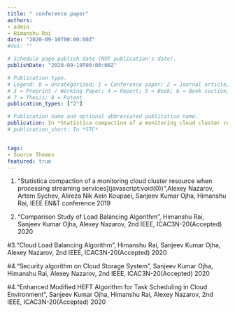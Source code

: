 ```yaml
---
title: " conference paper"
authors:
- admin
- Himanshu Rai
date: "2020-09-10T00:00:00Z"
#doi: ""

# Schedule page publish date (NOT publication's date).
publishDate: "2020-09-19T00:00:00Z"

# Publication type.
# Legend: 0 = Uncategorized; 1 = Conference paper; 2 = Journal article;
# 3 = Preprint / Working Paper; 4 = Report; 5 = Book; 6 = Book section;
# 7 = Thesis; 8 = Patent
publication_types: ["2"]

# Publication name and optional abbreviated publication name.
publication: In *Statistica compaction of a monitoring cloud cluster resource when processing streaming services*
# publication_short: In *STC*


tags:
- Source Themes
featured: true
---
```

1. “Statistica compaction of a monitoring cloud cluster resource when processing streaming services](javascript:void(0))”,Alexey Nazarov, Artem Sychev, Alireza Nik Aein Koupaei, Sanjeev Kumar Ojha, Himanshu Rai, IEEE EN&T conference 2019

2. “Comparison Study of Load Balancing Algorithm”, Himanshu Rai, Sanjeev Kumar Ojha, Alexey Nazarov, 2nd IEEE, ICAC3N-20(Accepted) 2020

#3.“Cloud Load Balancing Algorithm”, Himanshu Rai, Sanjeev Kumar Ojha, Alexey Nazarov, 2nd IEEE, ICAC3N-20(Accepted) 2020

#4.“Security algorithm on Cloud Storage System”, Sanjeev Kumar Ojha, Himanshu Rai, Alexey Nazarov, 2nd IEEE, ICAC3N-20(Accepted) 2020

#4.“Enhanced Modified HEFT Algorithm for Task Scheduling in Cloud Environment”, Sanjeev Kumar Ojha, Himanshu Rai, Alexey Nazarov, 2nd IEEE, ICAC3N-20(Accepted) 2020

